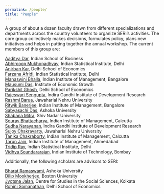 ```yaml
---
permalink: /people/
title: "People"
---
```


A group of about a dozen faculty drawn from different specializations and departments across the country volunteers to organize SERI’s activities. The core group collectively makes decisions, formulates policy, plans new initiatives and helps in putting together the annual workshop. The current members of this group are:

[Aaditya Dar](https://aadityadar.com/), Indian School of Business  
[Abhirooop Mukhopadhyay](https://www.isical.ac.in/abhiroop-mukhopadhyay), Indian Statistical Institute, Delhi  
[Anirban Kar](http://econdse.org/anirban/), Delhi School of Economics  
[Farzana Afridi](https://www.isid.ac.in/~fafridi/), Indian Statistical Institute, Delhi  
[Manaswini Bhalla](http://manaswinibhalla.weebly.com/), Indian Institute of Management, Bangalore  
[Mausumi Das](http://iegindia.in/staffmembers/faculty/detail/3801/3), Institute of Economic Growth  
[Parikshit Ghosh](http://econdse.org/parikshit/), Delhi School of Economics  
[Rajeswari Sengupta](http://www.igidr.ac.in/staff/sengupta-rajeswari/), Indira Gandhi Institute of Development Research  
[Rashmi Barua](https://sites.google.com/site/rbaruabhowmik/), Jawaharlal Nehru University  
[Ritwik Banerjee](https://www.iimb.ac.in/index.php/user/53/ritwik-banerjee), Indian Institute of Management, Bangalore  
[Sabyasachi Das](http://dassabyasachi.wordpress.com/), Ashoka University  
[Shabana Mitra](https://economics.snu.edu.in/people/faculty/shabana-mitra), Shiv Nadar University  
[Sourav Bhattacharya](https://www.sites.google.com/site/souravgati/), Indian Institute of Management, Calcutta  
[Sudha Narayanan](http://www.igidr.ac.in/index.php?option=com_content&view=article&id=210:sudhanarayanan&catid=13), Indira Gandhi Institute of Development Research  
[Sujoy Chakravarty](http://www.jnu.ac.in/FacultyStaff/ShowProfile.asp?SendUserName=sujoy), Jawaharlal Nehru University  
[Tanika Chakraborty](https://www.iimcal.ac.in/users/tanika), Indian Institute of Management, Calcutta  
[Tarun Jain](http://www.isb.edu/faculty/tarunjain/), Indian Institute of Management, Ahmedabad  
[Tridip Ray](http://www.isid.ac.in/~tridip/), Indian Statistical Institute, Delhi  
[Vidhya Soundararajan](https://www.hss.iitb.ac.in/en/faculty-profile/vidhya-soundararajan), Indian Institute of Technology, Bombay  


Additionally, the following scholars are advisors to SERI:

[Bharat Ramaswami](https://www.ashoka.edu.in/welcome/faculty#!/bharat-ramaswami-73), Ashoka University  
[Dilip Mookherjee](http://people.bu.edu/dilipm/), Boston University  
[Jyotsna Jalan](http://cssscal.org/jyotsna_jalan_contact.html), Centre for Studies in the Social Sciences, Kolkata  
[Rohini Somanathan](http://econdse.org/rohini/), Delhi School of Economics  